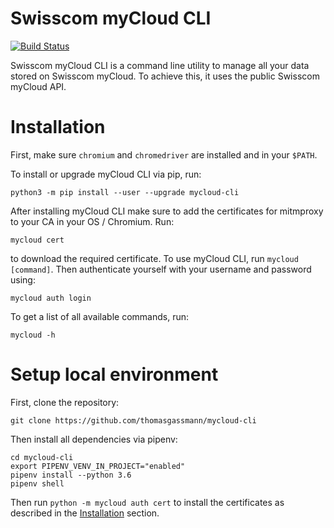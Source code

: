 # Swisscom myCloud CLI

[![Build Status](https://dev.azure.com/thomasgassmann/mycloud-cli/_apis/build/status/thomasgassmann.mycloud-cli?branchName=master)](https://dev.azure.com/thomasgassmann/mycloud-cli/_build/latest?definitionId=4&branchName=master)

Swisscom myCloud CLI is a command line utility to manage all your data stored on Swisscom myCloud. To achieve this, it uses the public Swisscom myCloud API.

# Installation

First, make sure `chromium` and `chromedriver` are installed and in your `$PATH`.

To install or upgrade myCloud CLI via pip, run:

```
python3 -m pip install --user --upgrade mycloud-cli
```

After installing myCloud CLI make sure to add the certificates for mitmproxy to your CA in your OS / Chromium. Run:

```
mycloud cert
```

to download the required certificate.
To use myCloud CLI, run `mycloud [command]`.
Then authenticate yourself with your username and password using:

```
mycloud auth login
```

To get a list of all available commands, run:

```
mycloud -h
```

# Setup local environment

First, clone the repository:

```
git clone https://github.com/thomasgassmann/mycloud-cli
```

Then install all dependencies via pipenv:

```
cd mycloud-cli
export PIPENV_VENV_IN_PROJECT="enabled"
pipenv install --python 3.6
pipenv shell
```

Then run `python -m mycloud auth cert` to install the certificates as described in the [Installation](#Installation) section.
